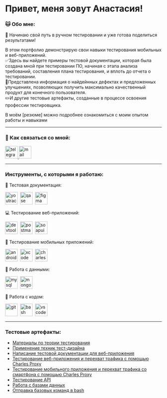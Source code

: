 # Привет, меня зовут Анастасия!



### 🐱 Обо мне:

🌱 Начинаю свой путь в ручном тестировании и уже готова поделиться результатами! 

В этом портфолио демонстрирую свои навыки тестирования мобильных и веб-приложений.   
✅Здесь вы найдете примеры тестовой документации, которая была создана мной при тестировании ПО, начиная с этапа анализа требований, составления плана тестирования, и вплоть до отчета о тестировании.   
🔎Представлена информация о найдейнных дефектах и предложенных улучшениях, позволяющих получить максимально качественный продукт для конечного пользователя.   
✏️И другие тестовые артефакты, созданные в процессе освоения профессии тестировщика.


В моём [резюме] можно подробнее ознакомиться с моим опытом работы и навыками

  ---

### 📩 Как связаться со мной: 
<div>
  <a href="https://t.me/paradox_soul" target="_blank" title="Написать мне в Telegram">
  <img src="https://cdn-icons-png.flaticon.com/512/2111/2111646.png" width="40" height="40" alt="telegram" />
  </a>
  <a href="mailto:lakebaikal138@gmail.com" target="_blank" title="Отправить мне email">
    <img src="https://www.milton.edu/wp-content/uploads/2016/06/email-icon-23.png" width="40" height="40" alt="mail" />
  </a>
</div>

  ---

 ### Инструменты, с которыми я работаю:


  📄 Тестовая документация:

<div>
  <img src="https://upload.wikimedia.org/wikipedia/commons/thumb/8/8d/YouTrack_Icon.svg/1024px-YouTrack_Icon.svg.png?20200803082248" title="youtrack" alt="youtrack" width="40" height="40"/>&nbsp
  <img src="https://luna1.co/eb0187.png" title="qase" alt="qase" width="40" height="40"/>&nbsp
  <img src="https://cdn.jsdelivr.net/gh/devicons/devicon/icons/figma/figma-original.svg" title="figma" alt="figma" width="40" height="40"/>&nbsp
</div>

💻 Тестирование веб-приложений:

<div>
  <img src="https://d33wubrfki0l68.cloudfront.net/38b5c953a4667366685d55db55d057c86db1fc54/a0fdc/static/acae6b24d940347661ca901ea07f47c1/chrome-dev-logo-icon.png" title="devtools" alt="devtools" width="40" height="40"/>&nbsp
  <img src="https://yandex-images.clstorage.net/r9KK8n397/da5faacCu/ALGz7yhlCNoyhKR4Tn3WK7z7TnGLRPlKl4x3ynGEAP2phu7Rn6_IOESPWrroeAVaXH-sT8QEGBfxZQsrFUnI802o1v5tTHHGMpD1VGdNvhv8rn4EhxHxLoeRE_pwKbkpOFNeZVseGJW1o0aXqSktMh1iMLrQOdUaHLE3H_m4lSqgVefrEBGdNr6wVRAGYf4XBBKymYdxYa-zhPIP8B3RZeR3bpWnqjQRHVeOs_WNmK4FjhRP-D2RQpDhPw_JsB0yoE3jp4B5JYJuKMVQzulWDyASeokrpQGLg3R-6wRBpbHsw56FwyoQOSFvBqdpgfxS5fbc87BZLf4UwQcfJfxdTuzde990yV1Oxqz19PLNyr-sPsKVN0lJI-OM4tek-Z15GG_qice-PA1FH_ar2fVsTnneDFfY5S0SeG3zO9FsaQIkyZ9rtAml6l7UrWiK9dZ_LKZ-Aa8N-beL5Noj3JVNjdzPFhUfrtAZFUsGD405XIbdXgjPRKkRenS9tw9dxCFWYCFvM_gZ2QYChE0YQqVG4zgOQgUzxc1f_2SOn9h1hREIzwoNF-4QtQlnkrNxjdgCFW6o74wRbZpk4Yu35VjlMtTlB9-w9WUuVkS5aBYZIi-Y8mqFpx2tJ0dwqgcoTYG9BBOuSde-bGEBb4LnbXl0agnmyBMYNb16iC3z601UWZ7s3ecPfJmNOkr8SeBuTSanyEqW_QdZVb_vpGp_LOX5AdhfxoWPUrAFtWMCx4WpXEaV-qz_VKUhmmidO5PF0E02WDV76wwd1QYiOEnwiiFyF6BSZu3b3f1z-2BGa3RFISWEk4a58wI8daXrfg-R6dgeSV5A11hFzeq8nYfXWRy1Whx9gzd0AU2uFnCp8Bop9n883h4Jgy352yek_h-YZV0F4HeSxY8aWLlNm9LvnREYKpn-lCMUHZmeCD1b7-Wo0Xpc1RMbtLVJij5U3eiORVLfpJY6EZd9FXf7jIJ7DBlw" title="postman" alt="postman" width="40" height="40"/>&nbsp
  <img src="https://static0.smartbear.co/smartbearbrand/media/images/home/soapui-icon.svg" title="soapui" alt="soapui" width="40" height="40"/>&nbsp
</div>

📱 Тестирование мобильных приложений:

<div>
  <img src="https://cdn.jsdelivr.net/gh/devicons/devicon/icons/androidstudio/androidstudio-original.svg" title="android-studio" alt="android-studio" width="40" height="40"/>&nbsp
  <img src="https://cdn.jsdelivr.net/gh/devicons/devicon/icons/xcode/xcode-original.svg" title="xcode" alt="xcode" width="40" height="40"/>&nbsp
  <img src="https://user-images.githubusercontent.com/15472/41327135-e4bf090c-6eca-11e8-9b76-032e8e2b0707.png" title="charles-proxy" alt="charles-proxy" width="40" height="40"/>&nbsp
</div>

💾 Работа с данными:

<div>
  <img src="https://cdn.jsdelivr.net/gh/devicons/devicon/icons/mysql/mysql-original.svg" title="mysql" alt="mysql" width="40" height="40"/>&nbsp
  <img src="https://cdn.jsdelivr.net/gh/devicons/devicon/icons/mongodb/mongodb-original.svg" title="mongodb" alt="mongodb" width="40" height="40"/>&nbsp
</div>

🧩 Работа с кодом:

<div>
  <img src="https://cdn.jsdelivr.net/gh/devicons/devicon/icons/git/git-original.svg" title="git" alt="git" width="40" height="40"/>&nbsp
  <img src="https://upload.wikimedia.org/wikipedia/commons/thumb/4/4b/Bash_Logo_Colored.svg/1024px-Bash_Logo_Colored.svg.png?20180723054350" title="bash" alt="bash" width="40" height="40"/>&nbsp
  <img src="https://cdn.jsdelivr.net/gh/devicons/devicon/icons/vscode/vscode-original.svg" title="vscode" alt="vscode" width="40" height="40"/>&nbsp
  
</div>

  ---

  ### Тестовые артефакты:

  - [Материалы по теории тестирования](https://github.com/VlasovaAnastasia/theory)
  - [Применение техник тест-дизайна](https://github.com/VlasovaAnastasia/design)
  - [Написание тестовой документации для веб-приложения](https://github.com/VlasovaAnastasia/docs)
  - [Тестирование веб-приложения и перехват трафика с помощью Charles Proxy](https://github.com/VlasovaAnastasia/web)
  - [Тестирование мобильного приложения и перехват трафика со смартфона с помощью Charles Proxy](https://github.com/VlasovaAnastasia/mobile)
  - [Тестирование API](https://github.com/VlasovaAnastasia/api)
  - [Работа с базами данных](https://github.com/VlasovaAnastasia/database)
  - [Отправка базовых команд в bash](https://github.com/VlasovaAnastasia/git_bash)
